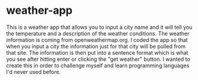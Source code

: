 # weather-app

This is a weather app that allows you to input a city name and it will tell you the temperature and a description of the weather conditions.
The weather information is coming from openweathermap.org. I coded the app so that when you input a city the information just for that city
will be pulled from that site. The information is then put into a sentence format which is what you see after hitting enter or clicking the
"get weather" button. I wanted to create this in order to challenge myself and learn programming languages I'd never used before.
